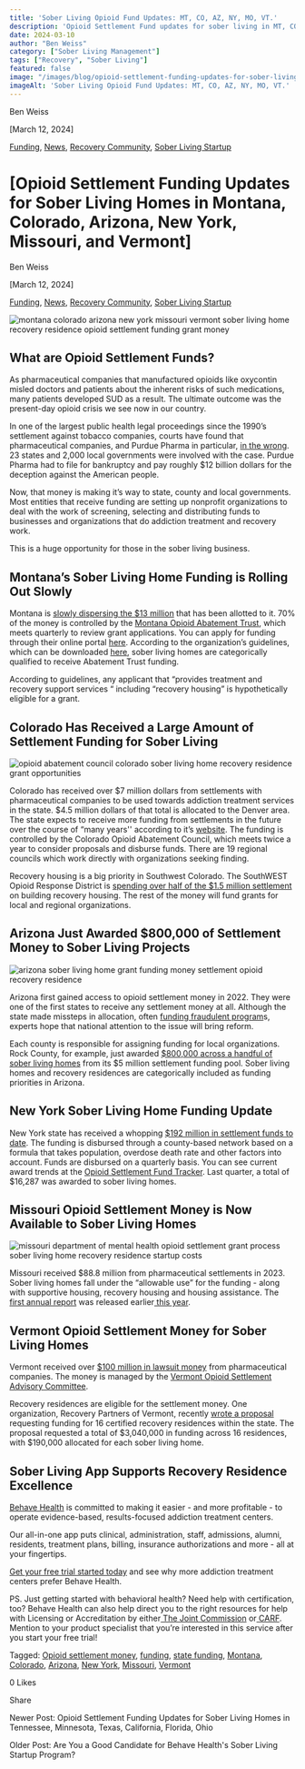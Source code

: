 ```yaml
---
title: 'Sober Living Opioid Fund Updates: MT, CO, AZ, NY, MO, VT.'
description: 'Opioid Settlement Fund updates for sober living in MT, CO, AZ, NY, MO, & VT. Get info on funding opportunities (Mar ''24).'
date: 2024-03-10
author: "Ben Weiss"
category: ["Sober Living Management"]
tags: ["Recovery", "Sober Living"]
featured: false
image: "/images/blog/opioid-settlement-funding-updates-for-sober-living-homes-in-montana-colorado-arizona-new-york-missouri-and-vermont/Screen_Shot_2024-02-25_at_3.17.54_PM.png"
imageAlt: 'Sober Living Opioid Fund Updates: MT, CO, AZ, NY, MO, VT.'
---
```


Ben Weiss

[March 12, 2024]

[Funding](/sober-living-app-blog/category/Funding), [News](/sober-living-app-blog/category/News), [Recovery Community](/sober-living-app-blog/category/Recovery+Community), [Sober Living Startup](/sober-living-app-blog/category/Sober+Living+Startup)

#  [Opioid Settlement Funding Updates for Sober Living Homes in Montana, Colorado, Arizona, New York, Missouri, and Vermont]

Ben Weiss

[March 12, 2024]

[Funding](/sober-living-app-blog/category/Funding), [News](/sober-living-app-blog/category/News), [Recovery Community](/sober-living-app-blog/category/Recovery+Community), [Sober Living Startup](/sober-living-app-blog/category/Sober+Living+Startup)

![montana colorado arizona new york missouri vermont sober living home recovery residence opioid settlement funding grant money](/images/blog/opioid-settlement-funding-updates-for-sober-living-homes-in-montana-colorado-arizona-new-york-missouri-and-vermont/Screen_Shot_2024-02-25_at_3.17.54_PM.png)

## What are Opioid Settlement Funds? 

As pharmaceutical companies that manufactured opioids like oxycontin misled doctors and patients about the inherent risks of such medications, many patients developed SUD as a result. The ultimate outcome was the present-day opioid crisis we see now in our country. 

In one of the largest public health legal proceedings since the 1990’s settlement against tobacco companies, courts have found that pharmaceutical companies, and Purdue Pharma in particular, [in the wrong](https://www.americanbar.org/news/abanews/aba-news-archives/2019/09/opioid-lawsuits-generate-payouts-controversy/). 23 states and 2,000 local governments were involved with the case. Purdue Pharma had to file for bankruptcy and pay roughly $12 billion dollars for the deception against the American people. 

Now, that money is making it’s way to state, county and local governments. Most entities that receive funding are setting up nonprofit organizations to deal with the work of screening, selecting and distributing funds to businesses and organizations that do addiction treatment and recovery work. 

This is a huge opportunity for those in the sober living business. 

## Montana’s Sober Living Home Funding is Rolling Out Slowly 

Montana is [slowly dispersing the $13 million](https://montanafreepress.org/2023/12/13/much-of-montanas-opioid-settlement-money-remains-unused/) that has been allotted to it. 70% of the money is controlled by the [Montana Opioid Abatement Trust](https://montanaopioid.org/about/), which meets quarterly to review grant applications. You can apply for funding through their online portal [here](https://www.grantinterface.com/Home/Logon?urlkey=montanaopioid). According to the organization’s guidelines, which can be downloaded [here](https://montanaopioid.org/wp-content/uploads/2023/05/Exhibit-E-List-of-opiod-remediation-uses.pdf), sober living homes are categorically qualified to receive Abatement Trust funding. 

According to guidelines, any applicant that “provides treatment and recovery support services “ including “recovery housing” is hypothetically eligible for a grant. 

## Colorado Has Received a Large Amount of Settlement Funding for Sober Living 

![opioid abatement council colorado sober living home recovery residence grant opportunities](/images/blog/opioid-settlement-funding-updates-for-sober-living-homes-in-montana-colorado-arizona-new-york-missouri-and-vermont/Screen_Shot_2024-03-06_at_7.20.36_PM.png)

Colorado has received over $7 million dollars from settlements with pharmaceutical companies to be used towards addiction treatment services in the state. $4.5 million dollars of that total is allocated to the Denver area. The state expects to receive more funding from settlements in the future over the course of “many years'' according to it’s [website](https://coag.gov/opioids/colorado-opioid-abatement-council/). The funding is controlled by the Colorado Opioid Abatement Council, which meets twice a year to consider proposals and disburse funds. There are 19 regional councils which work directly with organizations seeking finding. 

Recovery housing is a big priority in Southwest Colorado. The SouthWEST Opioid Response District is [spending over half of the $1.5 million settlement](https://www.durangoherald.com/articles/opioid-settlement-dollars-to-fund-recovery-housing-in-southwest-colorado/) on building recovery housing. The rest of the money will fund grants for local and regional organizations. 

## Arizona Just Awarded $800,000 of Settlement Money to Sober Living Projects

![arizona sober living home grant funding money settlement opioid recovery residence](/images/blog/opioid-settlement-funding-updates-for-sober-living-homes-in-montana-colorado-arizona-new-york-missouri-and-vermont/Screen_Shot_2024-03-06_at_8.10.36_PM.png)

Arizona first gained access to opioid settlement money in 2022. They were one of the first states to receive any settlement money at all. Although the state made missteps in allocation, often [funding fraudulent program](https://www.nytimes.com/2023/11/11/us/arizona-native-american-addiction.html)s, experts hope that national attention to the issue will bring reform. 

Each county is responsible for assigning funding for local organizations. Rock County, for example, just awarded [$800,000 across a handful of sober living homes](https://www.gazettextra.com/news/local/sober-living-homes-receive-800-000-from-opioid-settlement/article_44d25236-d50e-11ee-bd7b-ef4e8a4daa0d.html) from its $5 million settlement funding pool. Sober living homes and recovery residences are categorically included as funding priorities in Arizona. 

## New York Sober Living Home Funding Update

New York state has received a whopping [$192 million in settlement funds to date](https://oasas.ny.gov/opioid-settlement-funding-initiatives). The funding is disbursed through a county-based network based on a formula that takes population, overdose death rate and other factors into account. Funds are disbursed on a quarterly basis. You can see current award trends at the [Opioid Settlement Fund Tracker](https://oasas.ny.gov/fy-2023-opioid-settlement-fund-initiatives). Last quarter, a total of $16,287 was awarded to sober living homes. 

## Missouri Opioid Settlement Money is Now Available to Sober Living Homes 

![missouri department of mental health opioid settlement grant process sober living home recovery residence startup costs](/images/blog/opioid-settlement-funding-updates-for-sober-living-homes-in-montana-colorado-arizona-new-york-missouri-and-vermont/Screen_Shot_2024-03-06_at_8.19.13_PM.png)

Missouri received $88.8 million from pharmaceutical settlements in 2023. Sober living homes fall under the “allowable use” for the funding - along with supportive housing, recovery housing and housing assistance. The[ first annual report](https://dmh.mo.gov/node/45426) was released earlier[ this year](https://dmh.mo.gov/node/45426). 

## Vermont Opioid Settlement Money for Sober Living Homes 

Vermont received over [$100 million in lawsuit money](https://www.vermontpublic.org/local-news/2022-09-06/vermont-is-getting-more-than-100-million-from-opioid-lawsuits-with-more-on-the-way-what-will-it-do-with-the-windfall) from pharmaceutical companies. The money is managed by the [Vermont Opioid Settlement Advisory Committee](https://www.healthvermont.gov/alcohol-drugs/reports/public-meetings). 

Recovery residences are eligible for the settlement money. One organization, Recovery Partners of Vermont, recently [wrote a proposal](https://legislature.vermont.gov/Documents/2024/WorkGroups/Senate%20Health%20and%20Welfare/Recovery%20Day/W~Jeffrey%20Moreau~Recovery%20Residence%20FY25%20Budget%20Handout~2-14-2024.pdf) requesting funding for 16 certified recovery residences within the state. The proposal requested a total of $3,040,000 in funding across 16 residences, with $190,000 allocated for each sober living home. 

## Sober Living App Supports Recovery Residence Excellence 

[Behave Health](https://behavehealth.com/) is committed to making it easier - and more profitable - to operate evidence-based, results-focused addiction treatment centers.

Our all-in-one app puts clinical, administration, staff, admissions, alumni, residents, treatment plans, billing, insurance authorizations and more - all at your fingertips.

[Get your free trial started today](https://behavehealth.com/get-started) and see why more addiction treatment centers prefer Behave Health.

PS. Just getting started with behavioral health? Need help with certification, too? Behave Health can also help direct you to the right resources for help with Licensing or Accreditation by either[ The Joint Commission](https://www.jointcommission.org/) or[ CARF](http://www.carf.org/). Mention to your product specialist that you’re interested in this service after you start your free trial!

Tagged: [Opioid settlement money](/sober-living-app-blog/tag/Opioid+settlement+money), [funding](/sober-living-app-blog/tag/Funding), [state funding](/sober-living-app-blog/tag/state+funding), [Montana](/sober-living-app-blog/tag/Montana), [Colorado](/sober-living-app-blog/tag/Colorado), [Arizona](/sober-living-app-blog/tag/Arizona), [New York](/sober-living-app-blog/tag/New+York), [Missouri](/sober-living-app-blog/tag/Missouri), [Vermont](/sober-living-app-blog/tag/Vermont)

0 Likes

Share

Newer Post: Opioid Settlement Funding Updates for Sober Living Homes in Tennessee, Minnesota, Texas, California, Florida, Ohio

Older Post: Are You a Good Candidate for Behave Health's Sober Living Startup Program?